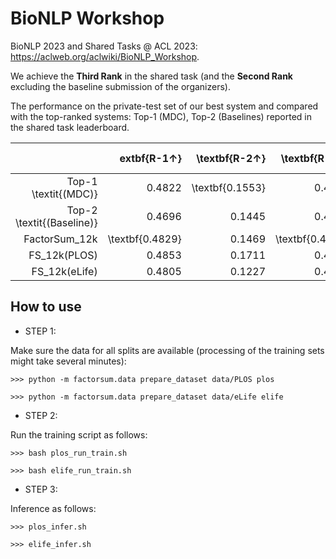 # BioNLP Workshop

BioNLP 2023 and Shared Tasks @ ACL 2023: https://aclweb.org/aclwiki/BioNLP_Workshop.

We achieve the **Third Rank** in the shared task (and the **Second Rank** excluding the baseline submission of the organizers).

The performance on the private-test set of our best system and compared with the top-ranked systems: Top-1 (MDC), Top-2 (Baselines) reported in the shared task leaderboard.

|  | extbf{R-1$\uparrow$} | \textbf{R-2$\uparrow$} | \textbf{R-L$\uparrow$} | \textbf{BERT Score$\uparrow$} | \textbf{FKGL$\downarrow$} | \textbf{DCRS$\downarrow$} | \textbf{BARTScore$\uparrow$} |
|---:|---:|---:|---:|---:|---:|---:|---:|
| Top-1 \textit{(MDC)} | 0.4822 | \textbf{0.1553} | 0.4485 | \textbf{0.8707} | 12.9370 | 10.2058 | -1.1771 |
| Top-2 \textit{(Baseline)} | 0.4696 | 0.1445 | 0.4371 | 0.8642 | \textbf{12.0694} | 10.2487 | \textbf{-0.8305} |
| FactorSum\_12k | \textbf{0.4829} | 0.1469 | \textbf{0.4502} | 0.8571 | 12.2923 | \textbf{10.0862} | -1.7357 |
| FS\_12k(PLOS) | 0.4853 | 0.1711 | 0.4473 | 0.8617 | 14.8063 | 11.5870 | -1.3791 |
| FS\_12k(eLife) | 0.4805 | 0.1227 | 0.4532 | 0.8526 | 9.7781 | 8.5854 | -2.0924 |



## How to use

- STEP 1: 

Make sure the data for all splits are available (processing of the training sets might take several minutes):

```shell
>>> python -m factorsum.data prepare_dataset data/PLOS plos

>>> python -m factorsum.data prepare_dataset data/eLife elife
```

- STEP 2:

Run the training script as follows:

```shell
>>> bash plos_run_train.sh

>>> bash elife_run_train.sh

```

- STEP 3: 

Inference as follows:

```shell
>>> plos_infer.sh

>>> elife_infer.sh
```
